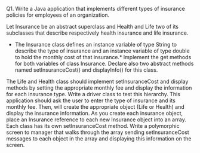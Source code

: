 Q1. Write a Java application that implements different types of insurance policies for employees of an organization.

Let Insurance be an abstract superclass and Health and Life two of its subclasses that describe
respectively health insurance and life insurance.

* The Insurance class defines an instance variable of type String to describe the type of insurance
and an instance variable of type double to hold the monthly cost of that insurance.*
Implement the get methods for both variables of class Insurance. Declare also two abstract
methods named setInsuranceCost() and displayInfo() for this class.

The Life and Health class should implement setInsuranceCost and display methods by setting
the appropriate monthly fee and display the information for each insurance type.
Write a driver class to test this hierarchy. This application should ask the user to enter the type of
insurance and its monthly fee. Then, will create the appropriate object (Life or Health) and display
the insurance information.
As you create each insurance object, place an Insurance reference to each new Insurance object
into an array. Each class has its own setInsuranceCost method. Write a polymorphic screen 
to manager that walks through the array sending setInsuranceCost messages to each object in the
array and displaying this information on the screen.